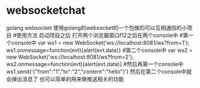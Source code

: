 # websocketchat
golang websocket
使用golang的websocket的一个包做的可以互相通信的小项目
#使用方法
启动项目之后
打开两个浏览器窗口f12之后在两个console中
#第一个console中
var ws1 = new WebSocket('ws://localhost:8081/ws?from=1');
ws1.onmessage=function(evt){alert(evt.data)}
#第二个console中
var ws2 = new WebSocket('ws://localhost:8081/ws?from=2');
ws2.onmessage=function(evt){alert(evt.data)}
#然后再第一个console中
ws1.send('{"from":"1","to":"2","content":"hello"}')
然后在第二个console中就会弹出消息了
也可以简单的用来做推送相关的功能
